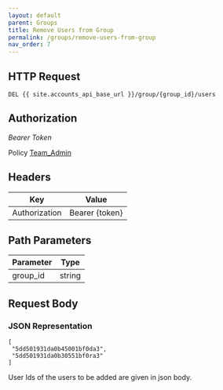 ```yaml
---
layout: default
parent: Groups
title: Remove Users from Group 
permalink: /groups/remove-users-from-group
nav_order: 7
---
```


## HTTP Request

```
DEL {{ site.accounts_api_base_url }}/group/{group_id}/users
```
## Authorization

*Bearer Token*

Policy
[Team_Admin]({{site.url}}{{site.baseurl}}/authentication/policies#team_admin)

## Headers

| Key     | Value        |
| ----------- | ----------- |
| Authorization | Bearer {token}      |

## Path Parameters

| Parameter   | Type        |
| ----------- | ----------- |
| group_id | string      |


## Request Body
### JSON Representation
```
[
 "5dd501931da0b45001bf0da3",
 "5dd501931da0b30551bf0ra3"
]
```
User Ids of the users to be added are given in json body.